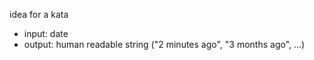 idea for a kata

- input: date
- output: human readable string ("2 minutes ago", "3 months ago", ...)